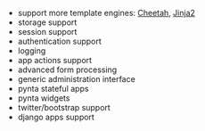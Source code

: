 * support more template engines: [Cheetah](http://www.cheetahtemplate.org/), [Jinja2](http://jinja.pocoo.org/docs/) 
* storage support
* session support
* authentication support
* logging
* app actions support
* advanced form processing
* generic administration interface
* pynta stateful apps
* pynta widgets
* twitter/bootstrap support
* django apps support
